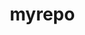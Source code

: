 # myrepo

<html lang="en">
<head>
    <meta charset="UTF-8">
    <meta name="viewport" content="width=device-width, initial-scale=1.0">
    <meta name="description" content="Personal Portfolio Website">
    <title>Your Martin - Portfolio</title>
    <style>
        /* Basic reset */
        * {
            margin: 0;
            padding: 0;
            box-sizing: border-box;
        }

        body {
            font-family: Arial, sans-serif;
            background-color: #f5f5f5;
            color: #333;
        }

        header {
            background-color: maroon;
            padding: 20px;
            text-align: center;
            color: white;
        }

        header h1 {
            font-size: 2.5rem;
        }

        nav {
            text-align: center;
            margin-top: 20px;
        }

        nav a {
            color: black;
            text-decoration: none;
            margin: 0 15px;
            font-size: 1.2rem;
            padding: 8px 16px;
            border-radius: 5px;
            transition: background-color 0.3s ease;
        }

        nav a:hover {
            background-color: #fff;
            color: maroon;
        }

        section {
            padding: 60px 20px;
            text-align: center;
        }

        .about-me, .skills, .contact {
            margin: 20px auto;
            max-width: 900px;
        }

        .about-me h2, .skills h2, .contact h2 {
            font-size: 2rem;
            color: maroon;
        }

        .about-me p, .skills ul, .contact form {
            font-size: 1.2rem;
            line-height: 1.6;
        }

        .skills ul {
            list-style: none;
            padding: 0;
        }

        .skills ul li {
            margin-bottom: 10px;
        }

        footer {
            background-color: maroon;
            color: white;
            text-align: center;
            padding: 20px;
        }

        footer p {
            font-size: 1rem;
        }

        footer a {
            color: white;
            text-decoration: none;
        }

        footer a:hover {
            text-decoration: underline;
        }
    </style>
</head>
<body>

<header>
    <h1>Martin </h1>
    <p>Welcome to my personal portfolio</p>
</header>

<nav>
    <a href="#about-me">About Me</a>
    <a href="#skills">Skills</a>
    <a href="#contact">Contact</a>
</nav>

<section id="about-me" class="about-me">
    <h2>About Me</h2>
    <p>
        I am a passionate professional with a love for creating dynamic and impactful solutions.
        My background in Data Science and experience in various technical fields has enabled me to
        develop a unique set of skills, ranging from data analysis to machine learning.
    </p>
</section>

<section id="skills" class="skills">
    <h2>Skills</h2>
    <ul>
        <li>Data Science</li>
        <li>Python, R, SQL</li>
        <li>Machine Learning Algorithms</li>
        <li>Data Visualization (Tableau, PowerBI)</li>
        <li>Cloud Computing (AWS, GCP)</li>
    </ul>
</section>

<section id="contact" class="contact">
    <h2>Contact Me</h2>
    <form>
        <input type="text" placeholder="Your name" required><br><br>
        <input type="email" placeholder="your email" required><br><br>
        <textarea placeholder="Your Message" required></textarea><br><br>
        <button type="submit">Send Message</button>
    </form>
</section>

<footer>
    <p>&copy; 2025 Your Name | <a href="https://www.linkedin.com/in/martin-maina">LinkedIn</a> | <a href="mailto:muangiimaina@gmail.com">Email</a></p>
</footer>

<script>
    // Form submission behavior (just a placeholder)
    document.querySelector('form').addEventListener('submit', function(event) {
        event.preventDefault();
        alert('Your message has been sent!');
    });
</script>

</body>
</html>

